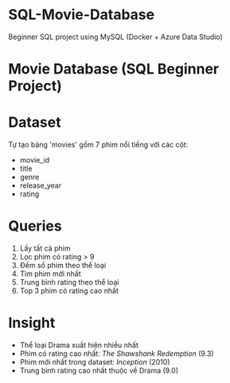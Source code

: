 # SQL-Movie-Database
Beginner SQL project using MySQL (Docker + Azure Data Studio)
# Movie Database (SQL Beginner Project)

# Dataset
Tự tạo bảng 'movies' gồm 7 phim nổi tiếng với các cột:
- movie_id
- title
- genre
- release_year
- rating

# Queries
1. Lấy tất cả phim  
2. Lọc phim có rating > 9  
3. Đếm số phim theo thể loại  
4. Tìm phim mới nhất  
5. Trung bình rating theo thể loại  
6. Top 3 phim có rating cao nhất  

# Insight
- Thể loại Drama xuất hiện nhiều nhất  
- Phim có rating cao nhất: *The Shawshank Redemption* (9.3)  
- Phim mới nhất trong dataset: *Inception* (2010)  
- Trung bình rating cao nhất thuộc về Drama (9.0)  
